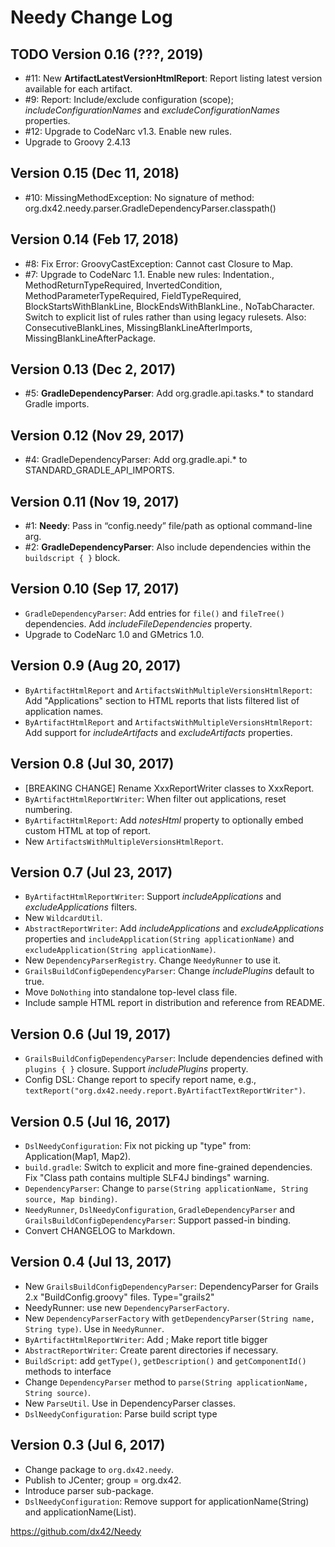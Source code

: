# Needy Change Log


TODO Version 0.16 (???, 2019)
--------------------------------------------------
- #11: New **ArtifactLatestVersionHtmlReport**: Report listing latest version available for each artifact.
- #9: Report: Include/exclude configuration (scope); *includeConfigurationNames* and *excludeConfigurationNames* properties.
- #12: Upgrade to CodeNarc v1.3. Enable new rules.
- Upgrade to Groovy 2.4.13


Version 0.15 (Dec 11, 2018)
--------------------------------------------------
- #10: MissingMethodException: No signature of method: org.dx42.needy.parser.GradleDependencyParser.classpath()


Version 0.14 (Feb 17, 2018)
--------------------------------------------------
- #8: Fix Error: GroovyCastException: Cannot cast Closure to Map.
- #7: Upgrade to CodeNarc 1.1. Enable new rules: Indentation., MethodReturnTypeRequired, InvertedCondition, MethodParameterTypeRequired, FieldTypeRequired, BlockStartsWithBlankLine, BlockEndsWithBlankLine., NoTabCharacter. Switch to explicit list of rules rather than using legacy rulesets. Also: ConsecutiveBlankLines, MissingBlankLineAfterImports, MissingBlankLineAfterPackage.


Version 0.13 (Dec 2, 2017)
--------------------------------------------------
- #5: **GradleDependencyParser**: Add org.gradle.api.tasks.* to standard Gradle imports.


Version 0.12 (Nov 29, 2017)
--------------------------------------------------
- #4: GradleDependencyParser: Add org.gradle.api.* to STANDARD_GRADLE_API_IMPORTS.


Version 0.11 (Nov 19, 2017)
--------------------------------------------------
- #1: **Needy**: Pass in “config.needy” file/path as optional command-line arg.
- #2: **GradleDependencyParser**: Also include dependencies within the `buildscript { }` block.


Version 0.10 (Sep 17, 2017)
--------------------------------------------------
- `GradleDependencyParser`: Add entries for `file()` and `fileTree()` dependencies. Add *includeFileDependencies* property.
- Upgrade to CodeNarc 1.0 and GMetrics 1.0.


Version 0.9 (Aug 20, 2017)
--------------------------------------------------
- `ByArtifactHtmlReport` and `ArtifactsWithMultipleVersionsHtmlReport`: Add "Applications" section to HTML reports that lists filtered list of application names.
- `ByArtifactHtmlReport` and `ArtifactsWithMultipleVersionsHtmlReport`: Add support for *includeArtifacts* and *excludeArtifacts* properties.


Version 0.8 (Jul 30, 2017)
--------------------------------------------------
- [BREAKING CHANGE] Rename XxxReportWriter classes to XxxReport.
- `ByArtifactHtmlReportWriter`: When filter out applications, reset numbering.
- `ByArtifactHtmlReport`: Add *notesHtml* property to optionally embed custom HTML at top of report.
- New `ArtifactsWithMultipleVersionsHtmlReport`.


Version 0.7 (Jul 23, 2017)
--------------------------------------------------
- `ByArtifactHtmlReportWriter`: Support *includeApplications* and *excludeApplications* filters.
- New `WildcardUtil`.
- `AbstractReportWriter`: Add *includeApplications* and *excludeApplications* properties and `includeApplication(String applicationName)` and `excludeApplication(String applicationName)`.
- New `DependencyParserRegistry`. Change `NeedyRunner` to use it.
- `GrailsBuildConfigDependencyParser`: Change *includePlugins* default to true.
- Move `DoNothing` into standalone top-level class file.
- Include sample HTML report in distribution and reference from README.


Version 0.6 (Jul 19, 2017)
--------------------------------------------------
- `GrailsBuildConfigDependencyParser`: Include dependencies defined with `plugins { }` closure. Support *includePlugins* property.
- Config DSL: Change report to specify report name, e.g., `textReport("org.dx42.needy.report.ByArtifactTextReportWriter")`.


Version 0.5 (Jul 16, 2017)
--------------------------------------------------
- `DslNeedyConfiguration`: Fix not picking up "type" from: Application(Map1, Map2).
- `build.gradle`: Switch to explicit and more fine-grained dependencies. Fix "Class path contains multiple SLF4J bindings" warning.
- `DependencyParser`: Change to `parse(String applicationName, String source, Map binding)`.
- `NeedyRunner`, `DslNeedyConfiguration`, `GradleDependencyParser` and `GrailsBuildConfigDependencyParser`: Support passed-in binding.
- Convert CHANGELOG to Markdown.


Version 0.4 (Jul 13, 2017)
--------------------------------------------------
- New `GrailsBuildConfigDependencyParser`: DependencyParser for Grails 2.x "BuildConfig.groovy" files. Type="grails2"
- NeedyRunner: use new `DependencyParserFactory`.
- New `DependencyParserFactory` with `getDependencyParser(String name, String type)`. Use in `NeedyRunner`.
- `ByArtifactHtmlReportWriter`: Add <meta http-equiv="Content-Type" content="text/html">; Make report title bigger
- `AbstractReportWriter`: Create parent directories if necessary.
- `BuildScript`: add `getType()`, `getDescription()` and `getComponentId()` methods to interface
- Change `DependencyParser` method to `parse(String applicationName, String source)`.
- New `ParseUtil`. Use in DependencyParser classes.
- `DslNeedyConfiguration`: Parse build script type


Version 0.3 (Jul 6, 2017)
--------------------------------------------------
- Change package to `org.dx42.needy`.
- Publish to JCenter; group = org.dx42.
- Introduce parser sub-package.
- `DslNeedyConfiguration`: Remove support for applicationName(String) and applicationName(List<String>).

<https://github.com/dx42/Needy>
